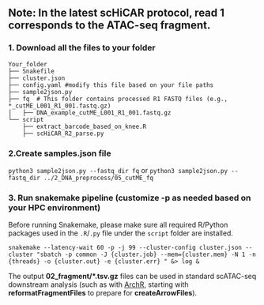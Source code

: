 ## Note: In the latest scHiCAR protocol, read 1 corresponds to the ATAC-seq fragment.
### 1. Download all the files to your folder
```
Your_folder
├── Snakefile
├── cluster.json
├── config.yaml #modify this file based on your file paths
├── sample2json.py
├── fq  # This folder contains processed R1 FASTQ files (e.g., *_cutME_L001_R1_001.fastq.gz)
│   ├── DNA_example_cutME_L001_R1_001.fastq.gz
└── script
    ├── extract_barcode_based_on_knee.R
    ├── scHiCAR_R2_parse.py
```

### 2.Create samples.json file

`python3 sample2json.py --fastq_dir fq` or `python3 sample2json.py --fastq_dir ../2_DNA_preprocess/05_cutME_fq`

### 3. Run snakemake pipeline (customize -p as needed based on your HPC environment)
Before running Snakemake, please make sure all required R/Python packages used in the `.R`/`.py` file under the `script` folder are installed.

`snakemake --latency-wait 60 -p -j 99 --cluster-config cluster.json --cluster "sbatch -p common -J {cluster.job} --mem={cluster.mem} -N 1 -n {threads} -o {cluster.out} -e {cluster.err} " &> log &`

The output **02_fragment/*.tsv.gz** files can be used in standard scATAC-seq downstream analysis (such as with [ArchR]([https://www.archrproject.com/bookdown/creating-arrow-files.html](https://www.archrproject.com/articles/Articles/tutorial.html)), starting with **reformatFragmentFiles** to prepare for **createArrowFiles**).
